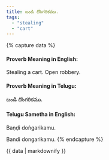 ```yaml
---
title: బండి దొంగరికము.
tags:
  - "stealing"
  - "cart"
---
```


{% capture data %}
#### Proverb Meaning in English:
Stealing a cart.
Open robbery.

#### Proverb Meaning in Telugu:
బండి దొంగరికము.

#### Telugu Sametha in English:
Baṇḍi doṅgarikamu.

Bandi dongarikamu.
{% endcapture %}

{{ data | markdownify }}

